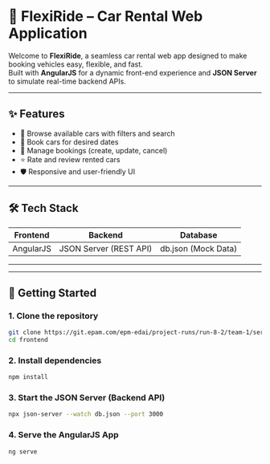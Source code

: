 # 🚗 FlexiRide – Car Rental Web Application

Welcome to **FlexiRide**, a seamless car rental web app designed to make booking vehicles easy, flexible, and fast.  
Built with **AngularJS** for a dynamic front-end experience and **JSON Server** to simulate real-time backend APIs.

---

## ✨ Features

- 🔎 Browse available cars with filters and search
- 📅 Book cars for desired dates
- 📝 Manage bookings (create, update, cancel)
- ⭐ Rate and review rented cars
- 🛡️ Responsive and user-friendly UI

---

## 🛠️ Tech Stack

| Frontend         | Backend           | Database |
| ---------------- | ----------------- | -------- |
| AngularJS        | JSON Server (REST API) | db.json (Mock Data) |

---


---

## 🚀 Getting Started

### 1. Clone the repository
```bash
git clone https://git.epam.com/epm-edai/project-runs/run-8-2/team-1/serverless/car-rent-app.git
cd frontend
```
### 2. Install dependencies
```bash
npm install
```

### 3. Start the JSON Server (Backend API)
```bash
npx json-server --watch db.json --port 3000
```
### 4. Serve the AngularJS App

```bash
ng serve
```
